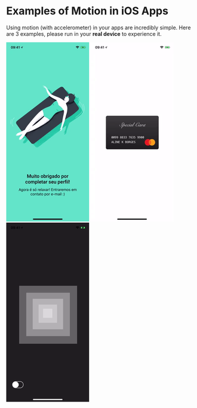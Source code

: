 # Examples of Motion in iOS Apps

Using motion (with accelerometer) in your apps are incredibly simple. Here are 3 examples, please run in your **real device** to experience it.

![](Images/girl.gif) ![](Images/card.gif) ![](Images/pyramid.gif)
